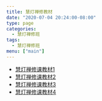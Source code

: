 ```yaml
---
title: 慧灯禅修教材
date: "2020-07-04 20:24:00-08:00"
type: page
categories:
  - 慧灯禅修班
tags:
  - 慧灯禅修班
menu: ["main"]
---
```


- [慧灯禅修课教材1](https://s3.ap-northeast-1.wasabisys.com/hdcx/hdv/docs/pdf/慧灯禅修课教材一.pdf)
- [慧灯禅修课教材2](https://s3.ap-northeast-1.wasabisys.com/hdcx/hdv/docs/pdf/慧灯禅修课教材二.pdf)
- [慧灯禅修课教材3](https://s3.ap-northeast-1.wasabisys.com/hdcx/hdv/docs/pdf/慧灯禅修课教材三.pdf)
- [慧灯禅修课教材4](https://s3.ap-northeast-1.wasabisys.com/hdcx/hdv/docs/pdf/慧灯禅修课教材四.pdf)
